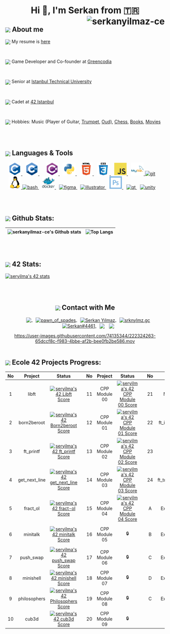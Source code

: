 <h1 align="center">Hi 👋, I'm Serkan from 🇹🇷 <a> <img align="right" src="https://komarev.com/ghpvc/?username=serkanyilmaz-ce&label=Profile%20views&color=orange&style=flat" alt="serkanyilmaz-ce"/><a></h1> 

<h2><img align="center" src="https://media.giphy.com/media/jDuRXO04tzpRKz9c2w/giphy.gif" width ="40"> About me</h2>

 <img align="center" src="https://media.giphy.com/media/l4AFk2T11lpflZFGkX/giphy.gif"  width ="25px">  My resume is <a href="https://greencodia.com/resumes/Serkan-YILMAZ.pdf" target="_blank">here</a>
 <!-- <img align="top" style="width:400px; height:auto" src="Images/geek.gif"/> -->
 </br>
 
  <img align="center" src="https://media.giphy.com/media/TLPTbOAwRD9zoi1QOI/giphy.gif"  width ="25px">  Game Developer and Co-founder at <a href = "https://greencodia.com/">Greencodia</a>
 
  </br>

 <img align="center" src="https://media.giphy.com/media/dBrXAuiJQpBTgFhHFH/giphy.gif"  width ="25px">  Senior at <a href = "https://www.itu.edu.tr/en">Istanbul Technical University</a>

 </br>

<img align="center" src="https://media.giphy.com/media/tsSpBdwJWsgvruT4Ha/giphy.gif"  width ="25px">  Cadet at <a href= "https://42istanbul.com.tr/">42 Istanbul</a> 

 </br>
 
 <img align="center" src="https://media.giphy.com/media/QuVplMko9NmomDV2uH/giphy.gif"  width ="25px">  Hobbies: Music (Player of Guitar, <a href = "https://www.youtube.com/watch?v=fzAiskv_2Us">Trumpet</a>, <a href = "https://music.youtube.com/watch?v=wD_OR97BrEE&feature=share">Oud)</a>, <a href= "https://lichess.org/@/pawnofspades">Chess</a>,  <a href="https://1000kitap.com/srknylmz">Books</a>, <a href="https://m.imdb.com/list/ls096280328/?ref_=m_urls_ls">Movies</a>

 </br>
 </br>
 
<h2><img align="center" src="https://media2.giphy.com/media/QssGEmpkyEOhBCb7e1/giphy.gif?cid=ecf05e47a0n3gi1bfqntqmob8g9aid1oyj2wr3ds3mg700bl&rid=giphy.gif" width ="40"> Languages & Tools</h2>

<p> 
<a href="https://www.cprogramming.com/" target="_blank" rel="noreferrer"> <img style="margin-left: 10px;" src="https://raw.githubusercontent.com/devicons/devicon/master/icons/c/c-original.svg" alt="c" width="40" height="40"/> </a> 
<a href="https://www.w3schools.com/cpp/" target="_blank" rel="noreferrer"> <img style="margin-left: 10px;" src="https://raw.githubusercontent.com/devicons/devicon/master/icons/cplusplus/cplusplus-original.svg" alt="cplusplus" width="40" height="40"/> </a> 
<a style="margin-left: 10px;" href="https://www.w3schools.com/cs/" target="_blank" rel="noreferrer"> <img style="margin-left: 10px;" src="https://raw.githubusercontent.com/devicons/devicon/master/icons/csharp/csharp-original.svg" alt="csharp" width="40" height="40"/> </a>
<a href="https://www.python.org" target="_blank" rel="noreferrer"> <img style="margin-left: 10px;" src="https://raw.githubusercontent.com/devicons/devicon/master/icons/python/python-original.svg" alt="python" width="40" height="40"/> </a>
<a href="https://www.w3.org/html/" target="_blank" rel="noreferrer"> <img style="margin-left: 10px;" src="https://raw.githubusercontent.com/devicons/devicon/master/icons/html5/html5-original-wordmark.svg" alt="html5" width="40" height="40"/> </a> 
<a href="https://www.w3schools.com/css/" target="_blank" rel="noreferrer"> <img style="margin-left: 10px;" src="https://raw.githubusercontent.com/devicons/devicon/master/icons/css3/css3-original-wordmark.svg" alt="css3" width="40" height="40"/> </a> 
<a href="https://developer.mozilla.org/en-US/docs/Web/JavaScript" target="_blank" rel="noreferrer"> <img style="margin-left: 10px;" src="https://raw.githubusercontent.com/devicons/devicon/master/icons/javascript/javascript-original.svg" alt="javascript" width="40" height="40"/> </a> 
<a href="https://www.mysql.com/" target="_blank" rel="noreferrer"> <img style="margin-left: 10px;" src="https://raw.githubusercontent.com/devicons/devicon/master/icons/mysql/mysql-original-wordmark.svg" alt="mysql" width="40" height="40"/> </a>
<a href="https://git-scm.com/" target="_blank" rel="noreferrer"> <img src="https://www.vectorlogo.zone/logos/git-scm/git-scm-icon.svg" alt="git" width="40" height="40"/> </a> 
<a href="https://www.linux.org/" target="_blank" rel="noreferrer"> <img style="margin-left: 10px;" src="https://raw.githubusercontent.com/devicons/devicon/master/icons/linux/linux-original.svg" alt="linux" width="40" height="40"/> </a>
<a href="https://www.gnu.org/software/bash/" target="_blank" rel="noreferrer"> <img src="https://img.icons8.com/color/48/bash.png" alt="bash" width="40" height="40"/> </a>
<a href="https://www.docker.com/" target="_blank" rel="noreferrer"> <img style="margin-left: 10px;" src="https://raw.githubusercontent.com/devicons/devicon/master/icons/docker/docker-original-wordmark.svg" alt="docker" width="40" height="40"/> </a> 
<a href="https://www.figma.com/" target="_blank" rel="noreferrer"> <img style="margin-left: 10px;" src="https://www.vectorlogo.zone/logos/figma/figma-icon.svg" alt="figma" width="40" height="40"/> </a>
<a href="https://www.adobe.com/in/products/illustrator.html" target="_blank" rel="noreferrer"> <img style="margin-left: 10px;" src="https://www.vectorlogo.zone/logos/adobe_illustrator/adobe_illustrator-icon.svg" alt="illustrator" width="40" height="40"/> </a> 
<a href="https://www.photoshop.com/en" target="_blank" rel="noreferrer"> <img style="margin-left: 10px;" src="https://raw.githubusercontent.com/devicons/devicon/master/icons/photoshop/photoshop-line.svg" alt="photoshop" width="40" height="40"/> </a> 
<a href="https://www.qt.io/" target="_blank" rel="noreferrer"> <img style="margin-left: 10px;" src="https://upload.wikimedia.org/wikipedia/commons/0/0b/Qt_logo_2016.svg" alt="qt" width="40" height="40"/> </a> 
<a href="https://unity.com/" target="_blank" rel="noreferrer"> <img style="margin-left: 10px;" src="https://img.icons8.com/dusk/64/unity.png" alt="unity" width="40" height="40"/> </a> </p>

 </br>
 </br>
 
<h2><img align="center" src="https://media.giphy.com/media/iY8CRBdQXODJSCERIr/giphy.gif" width="45"> Github Stats:</h2>
<p>
 
| ![serkanyilmaz-ce's Github stats](https://github-readme-stats.vercel.app/api?username=serkanyilmaz-ce&show_icons=true&hide_border=true&theme=darcula) | ![Top Langs](https://github-readme-stats.vercel.app/api/top-langs/?username=serkanyilmaz-ce&theme=darcula&card_width=500) |
| ------------- | ------------- |
 
</p>
</br>
</br>
 
 <h2><img align="center" src="https://media4.giphy.com/media/v1.Y2lkPTc5MGI3NjExOGVhYTE3NDU5OWVhOGEzMjE2ZjM4NTNmYTI1NjlhN2UwZmRjZjNjNCZjdD10cw/UUBYepX4WSiNFf8GOT/giphy.gif" width="45"> 42 Stats:</h2>
 
<div>
 
[![seryilma's 42 stats](https://badge42.vercel.app/api/v2/cla3u9rlq00060gmmorpyv61w/stats?cursusId=21&coalitionId=364)](https://github.com/JaeSeoKim/badge42)

</div>
 </br>
 </br>

<h2 align="center"><img align="center" src="https://user-images.githubusercontent.com/74135344/222338799-da4c126b-6125-44e2-ad42-3d81f09b21e0.png" width ="40"> Contact with Me</h2>

<p>
<!--<h3 align="center" > <img src="Images/icons8-customer-support.gif" width="30" height="30" style="margin-right: 10px;">Connect with me </h3>-->
<div align="center" class="icons-social" style="margin-left: 10px;">
<a style="margin-left: 10px;" target="_blank" href="https://github.com/serkanyilmaz-ce">
  <img align="center" src="https://img.icons8.com/doodle/40/000000/github--v1.png">
</a>
<a style="margin-left: 10px;" href="https://twitter.com/pawn_of_spades" target="blank">
  <img align="center" src="https://img.icons8.com/doodle/1x/twitter-squared--v2.png" alt="pawn_of_spades">
</a>
<a style="margin-left: 10px;" href="https://linkedin.com/in/serkan-yilmazz/" target="blank">
  <img align="center" src="https://img.icons8.com/doodle/40/000000/linkedin--v2.png" alt="Serkan Yılmaz">
</a>
<a style="margin-left: 10px;" href="https://www.instagram.com/serkanyilmaz.gc/" target="blank">
  <img align="center" src="https://img.icons8.com/doodle/48/instagram-new.png" alt="srknylmz.gc">
</a>
<a style="margin-left: 10px;" href="https://discordapp.com/users/773562948802576404" target="blank">
  <img align="center" src="https://img.icons8.com/doodle/48/discord-new-logo.png" alt="Serkan#4461" height="40" width="40">
</a>
<a style="margin-left: 10px;" target="_blank" href="https://stackoverflow.com/users/16186805/cmpesy"><img align="center" src="https://img.icons8.com/color/48/stackoverflow.png"></a>
<a style="margin-left: 10px;" target="_blank" href="mailto:serkanyilmaz@greencodia.com"><img align="center" src="https://img.icons8.com/doodle/48/new-post.png"></a>
</div>
</p>

<div align="center" style="width:auto;height:50px">

https://user-images.githubusercontent.com/74135344/222324263-65dccf8c-f983-4bbe-af2b-bee0fb2be586.mov

 </div>
 
  <h2><img align="center" src="https://media4.giphy.com/media/v1.Y2lkPTc5MGI3NjExOGVhYTE3NDU5OWVhOGEzMjE2ZjM4NTNmYTI1NjlhN2UwZmRjZjNjNCZjdD10cw/UUBYepX4WSiNFf8GOT/giphy.gif" width="45"> Ecole 42 Projects Progress:</h2>

| No | Project | Status  |  | No  | Project | Status |  | No | Project     | Status |
| :---:  | :---:   | :---:  | :---:  | :---:  | :---:    | :---:    | :---:  | :---:  | :---:  | :---:   |
| 1  | libft   | [![seryilma's 42 Libft Score](https://badge42.vercel.app/api/v2/cla3u9rlq00060gmmorpyv61w/project/2449733)](https://github.com/JaeSeoKim/badge42) | | 11 | CPP Module 00   | [![seryilma's 42 CPP Module 00 Score](https://badge42.vercel.app/api/v2/cla3u9rlq00060gmmorpyv61w/project/3083891)](https://github.com/JaeSeoKim/badge42) |  | 21 | NetPractice | [![seryilma's 42 NetPractice Score](https://badge42.vercel.app/api/v2/cla3u9rlq00060gmmorpyv61w/project/3083890)](https://github.com/JaeSeoKim/badge42) |
| 2  | born2beroot   | [![seryilma's 42 Born2beroot Score](https://badge42.vercel.app/api/v2/cla3u9rlq00060gmmorpyv61w/project/2513967)](https://github.com/JaeSeoKim/badge42) |  | 12 | CPP Module 01   | [![seryilma's 42 CPP Module 01 Score](https://badge42.vercel.app/api/v2/cla3u9rlq00060gmmorpyv61w/project/3123853)](https://github.com/JaeSeoKim/badge42) |  | 22 | ft_irc? webserv? | 🔒   |
| 3  | ft_printf   | [![seryilma's 42 ft_printf Score](https://badge42.vercel.app/api/v2/cla3u9rlq00060gmmorpyv61w/project/2513966)](https://github.com/JaeSeoKim/badge42) |  | 13 | CPP Module 02   | [![seryilma's 42 CPP Module 02 Score](https://badge42.vercel.app/api/v2/cla3u9rlq00060gmmorpyv61w/project/3169881)](https://github.com/JaeSeoKim/badge42) |  | 23 | inception | 🔒   |
| 4  | get_next_line   | [![seryilma's 42 get_next_line Score](https://badge42.vercel.app/api/v2/cla3u9rlq00060gmmorpyv61w/project/2513965)](https://github.com/JaeSeoKim/badge42) |  | 14 | CPP Module 03   | [![seryilma's 42 CPP Module 03 Score](https://badge42.vercel.app/api/v2/cla3u9rlq00060gmmorpyv61w/project/3171311)](https://github.com/JaeSeoKim/badge42) |  | 24 | ft_transcendence | 🔒   |
| 5 | fract_ol   | [![seryilma's 42 fract-ol Score](https://badge42.vercel.app/api/v2/cla3u9rlq00060gmmorpyv61w/project/2935245)](https://github.com/JaeSeoKim/badge42) |  | 15 | CPP Module 04   | [![seryilma's 42 CPP Module 04 Score](https://badge42.vercel.app/api/v2/cla3u9rlq00060gmmorpyv61w/project/3172182)](https://github.com/JaeSeoKim/badge42) |  | A | Exam Rank 02 | [![seryilma's 42 Exam Rank 02 Score](https://badge42.vercel.app/api/v2/cla3u9rlq00060gmmorpyv61w/project/2915434)](https://github.com/JaeSeoKim/badge42)   |
| 6  | minitalk   | [![seryilma's 42 minitalk Score](https://badge42.vercel.app/api/v2/cla3u9rlq00060gmmorpyv61w/project/2915698)](https://github.com/JaeSeoKim/badge42) |  | 16 | CPP Module 05   | 🔒   |  | B | Exam Rank 03 | [![seryilma's 42 Exam Rank 03 Score](https://badge42.vercel.app/api/v2/cla3u9rlq00060gmmorpyv61w/project/3039992)](https://github.com/JaeSeoKim/badge42)   |
| 7  | push_swap   | [![seryilma's 42 push_swap Score](https://badge42.vercel.app/api/v2/cla3u9rlq00060gmmorpyv61w/project/2917302)](https://github.com/JaeSeoKim/badge42) |  | 17 | CPP Module 06   | 🔒   |  | C | Exam Rank 04 | 🔒 |
| 8  | minishell   | [![seryilma's 42 minishell Score](https://badge42.vercel.app/api/v2/cla3u9rlq00060gmmorpyv61w/project/3038178)](https://github.com/JaeSeoKim/badge42) |  | 18 | CPP Module 07   | 🔒   |  | D | Exam Rank 05 | 🔒  |
| 9  | philosophers   | [![seryilma's 42 Philosophers Score](https://badge42.vercel.app/api/v2/cla3u9rlq00060gmmorpyv61w/project/3015425)](https://github.com/JaeSeoKim/badge42) |  | 19 | CPP Module 08   | 🔒   |  | C | Exam Rank 06 |  🔒  |
| 10  | cub3d | [![seryilma's 42 cub3d Score](https://badge42.vercel.app/api/v2/cla3u9rlq00060gmmorpyv61w/project/3168740)](https://github.com/JaeSeoKim/badge42) |  | 20 | CPP Module 09   | 🔒 |  |  |  |    |

